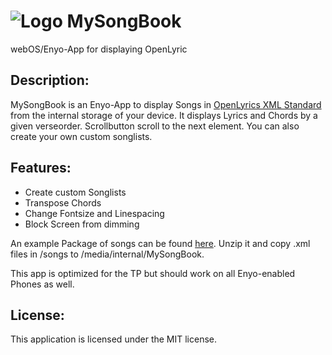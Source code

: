 ![Logo](https://github.com/michote/MySongBook/raw/master/mysongbook.application/images/icon48.png "Logo") MySongBook
==========
webOS/Enyo-App for displaying OpenLyric

Description:
------------
MySongBook is an Enyo-App to display Songs in [OpenLyrics XML Standard](http://openlyrics.info/) from the internal storage of your device. 
It displays Lyrics and Chords by a given verseorder.
Scrollbutton scroll to the next element.
You can also create your own custom songlists.

Features:
---------
* Create custom Songlists
* Transpose Chords
* Change Fontsize and Linespacing
* Block Screen from dimming

An example Package of songs can be found [here](http://openlyrics.googlecode.com/files/openlyrics-0.8.zip).
Unzip it and copy .xml files in /songs to /media/internal/MySongBook.

This app is optimized for the TP but should work on all Enyo-enabled Phones as well.

License:
--------
This application is licensed under the MIT license.